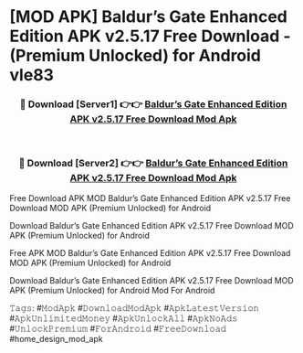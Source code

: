 # [MOD APK] Baldur’s Gate Enhanced Edition APK v2.5.17 Free Download - (Premium Unlocked) for Android vle83



<div align="center">
<h3>🔴 Download [Server1] 👉👉 <a href="https://momento.my/?title=Baldur’s_Gate_Enhanced_Edition_APK_v2.5.17_Free_Download">Baldur’s Gate Enhanced Edition APK v2.5.17 Free Download Mod Apk</a></h3><br>

<h3>🔴 Download [Server2] 👉👉 <a href="https://momento.my/?title=Baldur’s_Gate_Enhanced_Edition_APK_v2.5.17_Free_Download">Baldur’s Gate Enhanced Edition APK v2.5.17 Free Download Mod Apk</a></h3>
</div>



Free Download APK MOD Baldur’s Gate Enhanced Edition APK v2.5.17 Free Download MOD APK (Premium Unlocked) for Android

Download Baldur’s Gate Enhanced Edition APK v2.5.17 Free Download MOD APK (Premium Unlocked) for Android

Free APK MOD Baldur’s Gate Enhanced Edition APK v2.5.17 Free Download MOD APK (Premium Unlocked) for Android

Download Baldur’s Gate Enhanced Edition APK v2.5.17 Free Download MOD APK (Premium Unlocked) for Android Mod For Android

𝚃𝚊𝚐𝚜: #𝙼𝚘𝚍𝙰𝚙𝚔 #𝙳𝚘𝚠𝚗𝚕𝚘𝚊𝚍𝙼𝚘𝚍𝙰𝚙𝚔 #𝙰𝚙𝚔𝙻𝚊𝚝𝚎𝚜𝚝𝚅𝚎𝚛𝚜𝚒𝚘𝚗 #𝙰𝚙𝚔𝚄𝚗𝚕𝚒𝚖𝚒𝚝𝚎𝚍𝙼𝚘𝚗𝚎𝚢 #𝙰𝚙𝚔𝚄𝚗𝚕𝚘𝚌𝚔𝙰𝚕𝚕 #𝙰𝚙𝚔𝙽𝚘𝙰𝚍𝚜 #𝚄𝚗𝚕𝚘𝚌𝚔𝙿𝚛𝚎𝚖𝚒𝚞𝚖 #𝙵𝚘𝚛𝙰𝚗𝚍𝚛𝚘𝚒𝚍 #𝙵𝚛𝚎𝚎𝙳𝚘𝚠𝚗𝚕𝚘𝚊𝚍 #home_design_mod_apk
